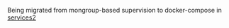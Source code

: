Being migrated from mongroup-based supervision to docker-compose in
[services2](https://github.com/Roman2K/services2)

